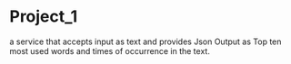 # Project_1
a service that accepts input as text and provides Json Output as Top ten most used words and times of occurrence in the text.
